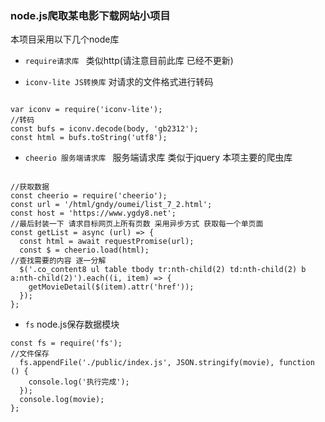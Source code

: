 
###  node.js爬取某电影下载网站小项目 
本项目采用以下几个node库

- ```require请求库 ```
 类似http(请注意目前此库 已经不更新)
 
 - ```iconv-lite JS转换库```
对请求的文件格式进行转码
```

var iconv = require('iconv-lite');
//转码
const bufs = iconv.decode(body, 'gb2312');
const html = bufs.toString('utf8');
```

- ```cheerio 服务端请求库 ``` 服务端请求库 类似于jquery  本项主要的爬虫库
```

//获取数据
const cheerio = require('cheerio');
const url = '/html/gndy/oumei/list_7_2.html';
const host = 'https://www.ygdy8.net';
//最后封装一下 请求目标网页上所有页数 采用异步方式 获取每一个单页面
const getList = async (url) => {
  const html = await requestPromise(url);
  const $ = cheerio.load(html);
//查找需要的内容 逐一分解
  $('.co_content8 ul table tbody tr:nth-child(2) td:nth-child(2) b a:nth-child(2)').each((i, item) => {
    getMovieDetail($(item).attr('href'));
  });
};
```
- ```fs```  node.js保存数据模块
```
const fs = require('fs');
//文件保存
  fs.appendFile('./public/index.js', JSON.stringify(movie), function () {
    console.log('执行完成');
  });
  console.log(movie);
};
```

